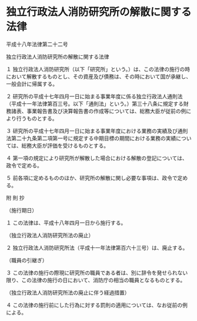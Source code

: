 # 独立行政法人消防研究所の解散に関する法律

平成十八年法律第二十二号

独立行政法人消防研究所の解散に関する法律

１ 独立行政法人消防研究所（以下「研究所」という。）は、この法律の施行の時において解散するものとし、その資産及び債務は、その時において国が承継し、一般会計に帰属する。

２ 研究所の平成十七年四月一日に始まる事業年度に係る独立行政法人通則法（平成十一年法律第百三号。以下「通則法」という。）第三十八条に規定する財務諸表、事業報告書及び決算報告書の作成等については、総務大臣が従前の例により行うものとする。

３ 研究所の平成十七年四月一日に始まる事業年度における業務の実績及び通則法第二十九条第二項第一号に規定する中期目標の期間における業務の実績については、総務大臣が評価を受けるものとする。

４ 第一項の規定により研究所が解散した場合における解散の登記については、政令で定める。

５ 前各項に定めるもののほか、研究所の解散に関し必要な事項は、政令で定める。

附 則 抄

（施行期日）

１ この法律は、平成十八年四月一日から施行する。

（独立行政法人消防研究所法の廃止）

２ 独立行政法人消防研究所法（平成十一年法律第百六十三号）は、廃止する。

（職員の引継ぎ）

３ この法律の施行の際現に研究所の職員である者は、別に辞令を発せられない限り、この法律の施行の日において、消防庁の相当の職員となるものとする。

（独立行政法人消防研究所法の廃止に伴う経過措置）

４ この法律の施行前にした行為に対する罰則の適用については、なお従前の例による。
